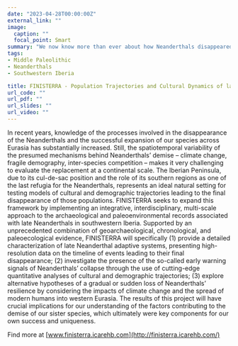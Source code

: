 ```yaml
---
date: "2023-04-28T00:00:00Z"
external_link: ""
image:
  caption: ""
  focal_point: Smart
summary: "We now know more than ever about how Neanderthals disappeared and how our species successfully expanded across a single, enormous piece of land called Eurasia. Nevertheless, challenges remain in assessing how it all unfolded across this combined landmass. To address these obstacles, the EU-funded FINISTERRA project will focus its studies on the Iberian Peninsula, which is considered one of the last refuge zones of Neanderthals. It will introduce high-resolution data on the events that caused Neanderthals’ final disappearance, explore the existence of early warning signals of their demise and investigate other hypotheses about how they steadily or abruptly lost their resiliency."
tags:
- Middle Paleolithic
- Neanderthals
- Southwestern Iberia

title: FINISTERRA - Population Trajectories and Cultural Dynamics of late Neanderthals in Far Western Eurasia
url_code: ""
url_pdf: ""
url_slides: ""
url_video: ""
---
```


In recent years, knowledge of the processes involved in the disappearance of the Neanderthals and the successful expansion of our species across Eurasia has substantially increased. Still, the spatiotemporal variability of the presumed mechanisms behind Neanderthals’ demise – climate change, fragile demography, inter-species competition – makes it very challenging to evaluate the replacement at a continental scale. The Iberian Peninsula, due to its cul-de-sac position and the role of its southern regions as one of the last refugia for the Neanderthals, represents an ideal natural setting for testing models of cultural and demographic trajectories leading to the final disappearance of those populations. FINISTERRA seeks to expand this framework by implementing an integrative, interdisciplinary, multi-scale approach to the archaeological and paleoenvironmental records associated with late Neanderthals in southwestern Iberia. Supported by an unprecedented combination of geoarchaeological, chronological, and paleoecological evidence, FINISTERRA will specifically (1) provide a detailed characterization of late Neanderthal adaptive systems, presenting high-resolution data on the timeline of events leading to their final disappearance; (2) investigate the presence of the so-called early warning signals of Neanderthals’ collapse through the use of cutting-edge quantitative analyses of cultural and demographic trajectories; (3) explore alternative hypotheses of a gradual or sudden loss of Neanderthals’ resilience by considering the impacts of climate change and the spread of modern humans into western Eurasia. The results of this project will have crucial implications for our understanding of the factors contributing to the demise of our sister species, which ultimately were key components for our own success and uniqueness.

Find more at [www.finisterra.icarehb.com](http://finisterra.icarehb.com/)